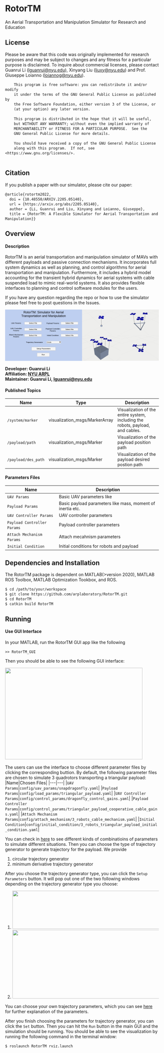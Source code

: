 # RotorTM
An Aerial Transportation and Manipulation Simulator for Research and Education

## License
Please be aware that this code was originally implemented for research purposes and may be subject to changes and any fitness for a particular purpose is disclaimed. To inquire about commercial licenses, please contact Guanrui Li (lguanrui@nyu.edu), Xinyang Liu (liuxy@nyu.edu) and Prof. Giuseppe Loianno (loiannog@nyu.edu).
```
    This program is free software: you can redistribute it and/or modify
    it under the terms of the GNU General Public License as published by
    the Free Software Foundation, either version 3 of the License, or
    (at your option) any later version.

    This program is distributed in the hope that it will be useful,
    but WITHOUT ANY WARRANTY; without even the implied warranty of
    MERCHANTABILITY or FITNESS FOR A PARTICULAR PURPOSE.  See the
    GNU General Public License for more details.

    You should have received a copy of the GNU General Public License
    along with this program.  If not, see <https://www.gnu.org/licenses/>.
    
```
## Citation
If you publish a paper with our simulator, please cite our paper: 
```
@article{rotortm2022,
  doi = {10.48550/ARXIV.2205.05140}, 
  url = {https://arxiv.org/abs/2205.05140},
  author = {Li, Guanrui and Liu, Xinyang and Loianno, Giuseppe},
  title = {RotorTM: A Flexible Simulator for Aerial Transportation and Manipulation}}
```

## Overview
#### Description
RotorTM is an aerial transportation and manipulation simulator of MAVs with different payloads and passive connection mechanisms. It incorporates full system
dynamics as well as planning, and control algorithms for aerial transportation and manipulation. Furthermore, it includes a hybrid model accounting for the transient hybrid dynamics for aerial systems with cable suspended load to mimic real-world systems. It also provides flexible interfaces to planning and control software modules for the users. 

If you have any question regarding the repo or how to use the simulator please feel free to post questions in the Issues. 

![Screenshot](doc/intro.png)

**Developer: Guanrui Li<br />
Affiliation: [NYU ARPL](https://wp.nyu.edu/arpl/)<br />
Maintainer: Guanrui Li, lguanrui@nyu.edu<br />**

#### Published Topics
|Name|Type|Description|
|---|---|---|
|`/system/marker`|visualization_msgs/MarkerArray|Visualization of the entire system, including the robots, payload, and cables.|
|`/payload/path`|visualization_msgs/Marker|Visualization of the payload position path|
|`/payload/des_path`|visualization_msgs/Marker|Visualization of the payload desired postion path|

#### Parameters Files
|Name|Description|
|---|---|
|`UAV Params`|Basic UAV parameters like |
|`Payload Params`|Basic payload parameters like mass, moment of inertia etc.|
|`UAV Controller Params`|UAV controller parameters|
|`Payload Controller Params`|Payload controller parameters|
|`Attach Mechanism Params`|Attach mecahnism parameters|
|`Initial Condition`|Initial conditions for robots and payload|

## Dependencies and Installation
The RotorTM package is dependent on MATLAB(>version 2020), MATLAB ROS Toolbox, MATLAB Optimization Tookbox, and ROS. 
```
$ cd /path/to/your/workspace
$ git clone https://github.com/arplaboratory/RotorTM.git
$ cd RotorTM
$ catkin build RotorTM
```

## Running

#### Use GUI Interface
In your MATLAB, run the RotorTM GUI app like the following

```
>> RotorTM_GUI
```
Then you should be able to see the following GUI interface:

<img src="https://github.com/arplaboratory/RotorTM/blob/main/doc/gui.png" width="450" height="300">

The users can use the interface to choose different parameter files by clicking the corresponding buttion. 
By default, the following parameter files are chosen to simulate 3 quadrotors transporting a triangular payload: 
|Name|Chosen Files|
|---|---|
|`UAV Params`|`config/uav_params/snapdragonfly.yaml`|
|`Payload Params`|`config/load_params/triangular_payload.yaml`|
|`UAV Controller Params`|`config/control_params/dragonfly_control_gains.yaml`|
|`Payload Controller Params`|`config/control_params/triangular_payload_cooperative_cable_gains.yaml`|
|`Attach Mechanism Params`|`config/attach_mechanism/3_robots_cable_mechanism.yaml`|
|`Initial Condition`|`config/initial_condition/3_robots_triangular_payload_initial_condition.yaml`|

You can check in [here](https://github.com/arplaboratory/RotorTM/blob/main/doc/Simulator_Params.md) to see different kinds of combinatioins of parameters to simulate different situations. Then you can choose the type of trajectory generator to generate trajectory for the payload. We provide 
1. circular trajectory generator
2. minimum derivative trajectory generator

After you choose the trajectory generator type, you can click the `Setup Parameters` button. 
It will pop out one of the two following windows depending on the trajectory generator type you choose: 
1. <img src="https://github.com/arplaboratory/RotorTM/blob/main/doc/circle.png" width="500" height="125"> 
2. <img src="https://github.com/arplaboratory/RotorTM/blob/main/doc/min_derivative.png" width="500" height="225">
You can choose your own trajectory parameters, which you can see [here](https://github.com/arplaboratory/RotorTM/blob/main/doc/trajectory_generator.md) for further explanation of the parameters. 

After you finish choosing the parameters for trajectory generator, you can click the `Set` button. Then you can hit the `Run` button in the main GUI and the simulation should be running. You should be able to see the visualization by running the following command in the terminal window: 
```
$ roslaunch RotorTM rviz.launch
```
